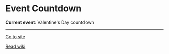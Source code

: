 # Event Countdown
**Current event**: Valentine's Day countdown

---

[Go to site](https://hutoorg.github.io/event-countdown)

[Read wiki](//github.com/Hutoorg/event-countdown/wiki)
